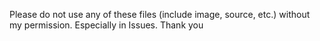 Please do not use any of these files (include image, source, etc.) without my permission. Especially in Issues. Thank you
